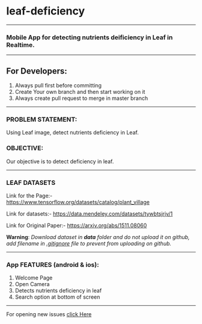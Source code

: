 # leaf-deficiency
****
### Mobile App for detecting nutrients deificiency in Leaf in Realtime.
****

## For Developers:

1. Always pull first before committing
2. Create Your own branch and then start working on it
3. Always create pull request to merge in master branch
****



### PROBLEM STATEMENT:

Using Leaf image, detect nutrients deficiency in Leaf.

### OBJECTIVE:

Our objective is to detect deficiency in leaf.
****

### LEAF DATASETS

Link for the Page:- <https://www.tensorflow.org/datasets/catalog/plant_village>

Link for datasets:- <https://data.mendeley.com/datasets/tywbtsjrjv/1>

Link for Original Paper:- <https://arxiv.org/abs/1511.08060>

**Warning**: *Download dataset in **data** folder and do not upload it on github, add filename in [.gitignore](https://github.com/asifanwar007/leaf-deficiency/blob/master/.gitignore) file to prevent from uploading on github.*
****

### App FEATURES (android & ios):
1. Welcome Page
2. Open Camera
3. Detects nutrients deficiency in leaf
4. Search option at bottom of screen 
****

For opening new issues [click Here](https://github.com/asifanwar007/leaf-deficiency/issues)

